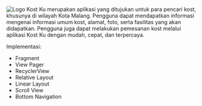 ![Logo](https://user-images.githubusercontent.com/41660051/171035114-f35b622f-fd15-4085-8e49-5b117c98ab2d.png) Kost Ku merupakan aplikasi yang ditujukan untuk para pencari kost, khusunya di wilayah Kota Malang. Pengguna dapat mendapatkan informasi mengenai informasi umum kost, alamat, foto, serta fasilitas yang akan didapatkan. Pengguna juga dapat melakukan pemesanan kost melalui aplikasi Kost Ku dengan mudah, cepat, dan terpercaya.

Implementasi:
- Fragment
- View Pager
- RecyclerView
- Relative Layout
- Linear Layout
- Scroll View
- Bottom Navigation
